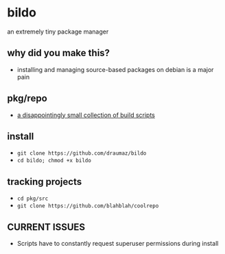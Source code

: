 # bildo
an extremely tiny package manager

## why did you make this?
- installing and managing source-based packages on debian is a major pain

## pkg/repo
- <a href="https://github.com/draumaz/bildo/tree/main/pkg/repo">a disappointingly small collection of build scripts</a>

## install
- ```git clone https://github.com/draumaz/bildo```
- ```cd bildo; chmod +x bildo```

## tracking projects
- ```cd pkg/src```
- ```git clone https://github.com/blahblah/coolrepo```

## CURRENT ISSUES
- Scripts have to constantly request superuser permissions during install
